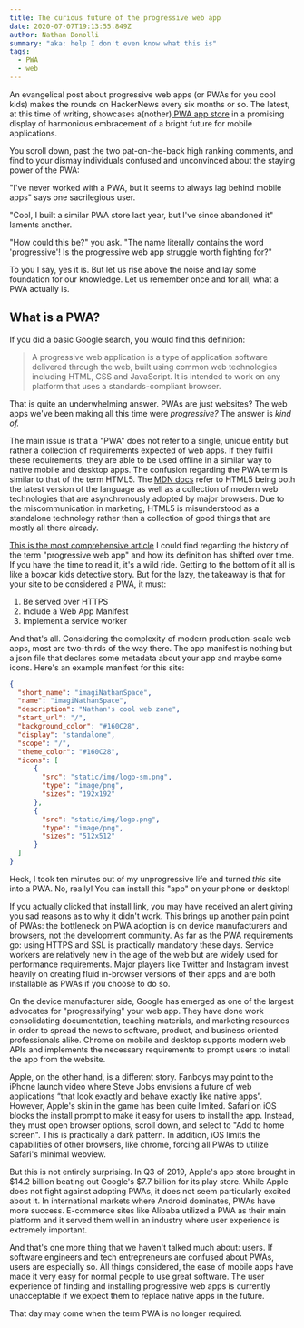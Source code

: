 ```yaml
---
title: The curious future of the progressive web app
date: 2020-07-07T19:13:55.849Z
author: Nathan Donolli
summary: "aka: help I don't even know what this is"
tags:
  - PWA
  - web
---
```

An evangelical post about progressive web apps (or PWAs for you cool kids) makes the rounds on HackerNews every six months or so.  The latest, at this time of writing, showcases a(nother)[ PWA app store](https://news.ycombinator.com/item?id=22963822) in a promising display of harmonious embracement of a bright future for mobile applications.

You scroll down, past the two pat-on-the-back high ranking comments, and find to your dismay individuals confused and unconvinced about the staying power of the PWA:

 "I've never worked with a PWA, but it seems to always lag behind mobile apps" says one sacrilegious user.  

"Cool, I built a similar PWA store last year, but I've since abandoned it" laments another.

"How could this be?" you ask. "The name literally contains the word 'progressive'! Is the progressive web app struggle worth fighting for?"

To you I say, yes it is. But let us rise above the noise and lay some foundation for our knowledge.  Let us remember once and for all, what a PWA actually is.

## What is a PWA?

If you did a basic Google search, you would find this definition:

> A progressive web application is a type of application software delivered through the web, built using common web technologies including HTML, CSS and JavaScript. It is intended to work on any platform that uses a standards-compliant browser.

That is quite an underwhelming answer. PWAs are just websites? The web apps we've been making all this time were *progressive?* The answer is *kind of.*

The main issue is that a "PWA" does not refer to a single, unique entity but rather a collection of requirements expected of web apps.  If they fulfill these requirements, they are able to be used offline in a similar way to native mobile and desktop apps. The confusion regarding the PWA term is similar to that of the term HTML5.  The [MDN docs](https://developer.mozilla.org/en-US/docs/Web/Guide/HTML/HTML5) refer to HTML5 being both the latest version of the language as well as a collection of modern web technologies that are asynchronously adopted by major browsers.  Due to the miscommunication in marketing, HTML5 is misunderstood as a standalone technology rather than a collection of good things that are mostly all there already.

[This is the most comprehensive article](https://medium.com/@amberleyjohanna/seriously-though-what-is-a-progressive-web-app-56130600a093) I could find regarding the history of the term "progressive web app" and how its definition has shifted over time.  If you have the time to read it, it's a wild ride.  Getting to the bottom of it all is like a boxcar kids detective story.  But for the lazy, the takeaway is that for your site to be considered a PWA, it must:

1. Be served over HTTPS
2. Include a Web App Manifest
3. Implement a service worker

And that's all.  Considering the complexity of modern production-scale web apps, most are two-thirds of the way there.  The app manifest is nothing but a json file that declares some metadata about your app and maybe some icons.  Here's an example manifest for this site:

```json
{
  "short_name": "imagiNathanSpace",
  "name": "imagiNathanSpace",
  "description": "Nathan's cool web zone",
  "start_url": "/",
  "background_color": "#160C28",
  "display": "standalone",
  "scope": "/",
  "theme_color": "#160C28",
  "icons": [
      {
        "src": "static/img/logo-sm.png",
        "type": "image/png",
        "sizes": "192x192"
      },
      {
        "src": "static/img/logo.png",
        "type": "image/png",
        "sizes": "512x512"
      }
  ]
}
```

Heck, I took ten minutes out of my unprogressive life and turned *this* site into a PWA.  No, really! You can <span class="fake-link" onclick="app.installPwa()">install this "app"</span> on your phone or desktop!

If you actually clicked that install link, you may have received an alert giving you sad reasons as to why it didn't work.  This brings up another pain point of PWAs: the bottleneck on PWA adoption is on device manufacturers and browsers, not the development community.  As far as the PWA requirements go: using HTTPS and SSL is practically mandatory these days. Service workers are relatively new in the age of the web but are widely used for performance requirements. Major players like Twitter and Instagram invest heavily on creating fluid in-browser versions of their apps and are both installable as PWAs if you choose to do so.

On the device manufacturer side, Google has emerged as one of the largest advocates for "progressifying" your web app. They have done work consolidating documentation, teaching materials, and marketing resources in order to spread the news to software, product, and business oriented professionals alike.  Chrome on mobile and desktop supports modern web APIs and implements the necessary requirements to prompt users to install the app from the website.

Apple, on the other hand, is a different story. Fanboys may point to the iPhone launch video where Steve Jobs envisions a future of web applications “that look exactly and behave exactly like native apps”.  However, Apple's skin in the game has been quite limited.  Safari on iOS blocks the install prompt to make it easy for users to install the app.  Instead, they must open browser options, scroll down, and select to "Add to home screen".  This is practically a dark pattern.  In addition, iOS limits the capabilities of other browsers, like chrome, forcing all PWAs to utilize Safari's minimal webview.

But this is not entirely surprising.  In Q3 of 2019, Apple's app store brought in $14.2 billion beating out Google's $7.7 billion for its play store.  While Apple does not fight against adopting PWAs, it does not seem particularly excited about it.  In international markets where Android dominates, PWAs have more success.  E-commerce sites like Alibaba utilized a PWA as their main platform and it served them well in an industry where user experience is extremely important.

And that's one more thing that we haven't talked much about: users. If software engineers and tech entrepreneurs are confused about PWAs, users are especially so.  All things considered, the ease of mobile apps have made it very easy for normal people to use great software.  The user experience of finding and installing progressive web apps is currently unacceptable if we expect them to replace native apps in the future.  

That day may come when the term PWA is no longer required.